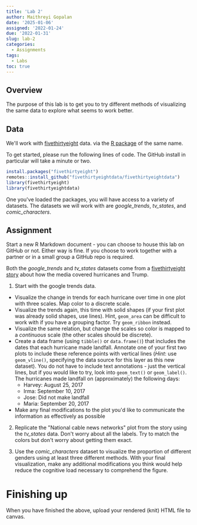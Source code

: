 ```yaml
---
title: 'Lab 2'
author: Maithreyi Gopalan
date: '2025-01-06'
assigned: '2022-01-24'
due: '2022-01-31'
slug: lab-2
categories:
  - Assignments
tags:
  - Labs
toc: true
---
```





## Overview
The purpose of this lab is to get you to try different methods of visualizing the same data to explore what seems to work better.

## Data
We'll work with  [fivethirtyeight](https://fivethirtyeight.com) data. via the [R package](https://github.com/rudeboybert/fivethirtyeight) of the same name.

To get started, please run the following lines of code. The GitHub install in particular will take a minute or two.


```r
install.packages("fivethirtyeight")
remotes::install_github("fivethirtyeightdata/fivethirtyeightdata")
library(fivethirtyeight)
library(fivethirtyeightdata)
```

One you've loaded the packages, you will have access to a variety of datasets. The datasets we will work with are *google_trends*, *tv_states*, and *comic_characters*.

## Assignment
Start a new R Markdown document - you can choose to house this lab on 
   GitHub or not. Either way is fine. If you choose to work together with a partner or in a small group a GitHub repo is required.

Both the *google_trends* and *tv_states* datasets come from a [fivethirtyeight story](https://fivethirtyeight.com/features/the-media-really-started-paying-attention-to-puerto-rico-when-trump-did/) about how the media covered hurricanes and Trump.

1. Start with the google trends data. 
  + Visualize the change in trends for each hurricane over time in one plot with three scales. Map color to a discrete scale.
  + Visualize the trends again, this time with solid shapes (if your first plot was already solid shapes, use lines). Hint, `geom_area` can be difficult to work with if you have a grouping factor. Try `geom_ribbon` instead.
  + Visualize the same relation, but change the scales so color is mapped to a *continuous* scale (the other scales should be discrete).
  + Create a data frame (using `tibble()` or `data.frame()`) that includes the dates that each hurricane made landfall. Annotate one of your first two plots to include these reference points with vertical lines (*Hint*: use `geom_vline()`, specifying the data source for this layer as this new dataset). You do not have to include text annotations - just the vertical lines, but if you would like to try, look into `geom_text()` or `geom_label()`. The hurricanes made landfall on (approximately) the following days:
    - Harvey: August 25, 2017
    - Irma: September 10, 2017
    - Jose: Did not make landfall
    - Maria: September 20, 2017
  + Make any final modifications to the plot you'd like to communicate the information as effectively as possible

2. Replicate the "National cable news networks" plot from the story using the *tv_states* data. Don't worry about all the labels. Try to match the colors but don't worry about getting them exact.

3. Use the *comic_characters* dataset to visualize the proportion of different genders using at least three different methods. With your final visualization, make any additional modifications you think would help reduce the cognitive load necessary to comprehend the figure.




# Finishing up
When you have finished the above, upload your rendered (knit) HTML file to canvas.
